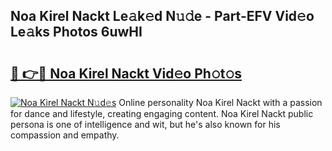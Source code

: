 ## Noa Kirel Nackt Le𝚊k𝚎d N𝚞𝚍e - Part-EFV Vid𝚎o Le𝚊ks Photos 6uwHI

# <h2><a href="http://fb7z3h.evod.top/?m=Noa+Kirel+Nackt">🔗 👉🔴 Noa Kirel Nackt Vid𝚎o Ph𝚘t𝚘s</a></h2>

[![Noa Kirel Nackt N𝚞d𝚎s](https://i.imgur.com/8V9OHl7.gif)](http://fb7z3h.evod.top/?m=Noa+Kirel+Nackt)
Online personality Noa Kirel Nackt with a passion for dance and lifestyle, creating engaging content. Noa Kirel Nackt public persona is one of intelligence and wit, but he's also known for his compassion and empathy. 
